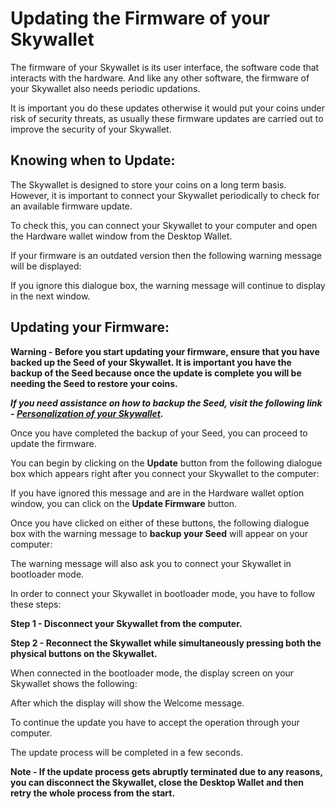 # Updating the Firmware of your Skywallet

The firmware of your Skywallet is its user interface, the software code that interacts with the hardware. And like any other software, the firmware of your Skywallet also needs periodic updations.

It is important you do these updates otherwise it would put your coins under risk of security threats, as usually these firmware updates are carried out to improve the security of your Skywallet.

## Knowing when to Update:

The Skywallet is designed to store your coins on a long term basis. However, it is important to connect your Skywallet periodically to check for an available firmware update.

To check this, you can connect your Skywallet to your computer and open the Hardware wallet window from the Desktop Wallet.

If your firmware is an outdated version then the following warning message will be displayed:

<A screenshot of the warning message showing the firmware is outdated>

If you ignore this dialogue box, the warning message will continue to display in the next window.

<A screenshot of the warning message in the Hardware wallet window>

## Updating your Firmware:

**Warning - Before you start updating your firmware, ensure that you have backed up the Seed of your Skywallet. It is important you have the backup of the Seed because once the update is complete you will be needing the Seed to restore your coins.**

***If you need assistance on how to backup the Seed, visit the following link - [Personalization of your Skywallet](https://github.com/skycoin/hardware-wallet/wiki/Getting-to-know-the-wallet).***

Once you have completed the backup of your Seed, you can proceed to update the firmware.

You can begin by clicking on the **Update** button from the following dialogue box which appears right after you connect your Skywallet to the computer:

<Reusing the Screenshot of the warning message dialogue box by highlighting the update button>

If you have ignored this message and are in the Hardware wallet option window, you can click on the **Update Firmware** button.

<Reusing the screenshot of the warning message in the Hardware wallet window by highlighting the update firmware button>

Once you have clicked on either of these buttons, the following dialogue box with the warning message to **backup your Seed** will appear on your computer:

<Warning message to start the device in bootloader mode and backup the Seed>

The warning message will also ask you to connect your Skywallet in bootloader mode.

In order to connect your Skywallet in bootloader mode, you have to follow these steps:

**Step 1 - Disconnect your Skywallet from the computer.**

**Step 2 - Reconnect the Skywallet while simultaneously pressing both the physical buttons on the Skywallet.**

When connected in the bootloader mode, the display screen on your Skywallet shows the following:

<Picture of the Skywallet in bootloader mode>

After which the display will show the Welcome message.

<Reusing the picture of the welcome message on the Skywallet>

To continue the update you have to accept the operation through your computer. 

The update process will be completed in a few seconds.

**Note - If the update process gets abruptly terminated due to any reasons, you can disconnect the Skywallet, close the Desktop Wallet and then retry the whole process from the start.**

